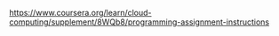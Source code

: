 https://www.coursera.org/learn/cloud-computing/supplement/8WQb8/programming-assignment-instructions
